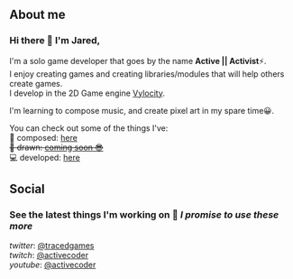 ## About me
### Hi there 👋 I'm Jared,
I'm a solo game developer that goes by the name **Active || Activist**⚡.  
I enjoy creating games and creating libraries/modules that will help others create games.  
I develop in the 2D Game engine [Vylocity](https://www.vylocity.com/).  

I'm learning to compose music, and create pixel art in my spare time😀.  

You can check out some of the things I've:   
🎵 composed: [here](https://soundcloud.com/activegamemusic)  
~~🎨 drawn: [coming soon 😎]()~~  
💻 developed: [here](https://www.vylocity.com/user/Activist/creations)

## Social  
### See the latest things I'm working on 👀 *I promise to use these more*
*twitter*: [@tracedgames](https://twitter.com/TracedGames)  
*twitch*: [@activecoder](https://www.twitch.tv/activecoder)  
*youtube*: [@activecoder](https://www.youtube.com/channel/UCyeqbkFUYW3inq_lLdmlYjQ)  

<!--
**Actii-codes/Actii-codes** is a ✨ _special_ ✨ repository because its `README.md` (this file) appears on your GitHub profile.

Here are some ideas to get you started:

- 🔭 I’m currently working on ...
- 🌱 I’m currently learning ...
- 👯 I’m looking to collaborate on ...
- 🤔 I’m looking for help with ...
- 💬 Ask me about ...
- 📫 How to reach me: ...
- 😄 Pronouns: ...
- ⚡ Fun fact: ...
-->
